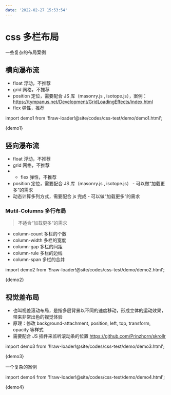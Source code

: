 ```yaml
---
date: '2022-02-27 15:53:54'
---
```


# css 多栏布局

一些复杂的布局案例

## 横向瀑布流

- float 浮动，不推荐
- grid 网格，不推荐
- position 定位，需要配合 JS 库（masonry.js , isotope.js），案例：https://tympanus.net/Development/GridLoadingEffects/index.html
- flex 弹性，推荐

import demo1 from '!!raw-loader!@site/codes/css-test/demo/demo1.html';

<HtmlDemo>{demo1}</HtmlDemo>

## 竖向瀑布流

- float 浮动，不推荐
- grid 网格，不推荐
- - flex 弹性，不推荐
- position 定位，需要配合 JS 库（masonry.js , isotope.js） - 可以做“加载更多”的需求
- 动态计算多列方式，需要配合 js 完成 - 可以做“加载更多”的需求

### Mutil-Columns 多行布局

> 不适合“加载更多”的需求

- column-count 多栏的个数
- column-width 多栏的宽度
- column-gap 多栏的间距
- column-rule 多栏的边线
- column-span 多栏的合并

import demo2 from '!!raw-loader!@site/codes/css-test/demo/demo2.html';

<HtmlDemo>{demo2}</HtmlDemo>

## 视觉差布局

- 也叫视差滚动布局，是指多层背景以不同的速度移动，形成立体的运动效果，带来非常出色的视觉体验
- 原理：修改 background-attachment, position, left, top, transform, opacity 等样式
- 需要配合 JS 插件来监听滚动条的位置 https://github.com/Prinzhorn/skrollr

import demo3 from '!!raw-loader!@site/codes/css-test/demo/demo3.html';

<HtmlDemo>{demo3}</HtmlDemo>

一个复杂的案例

import demo4 from '!!raw-loader!@site/codes/css-test/demo/demo4.html';

<HtmlDemo>{demo4}</HtmlDemo>
